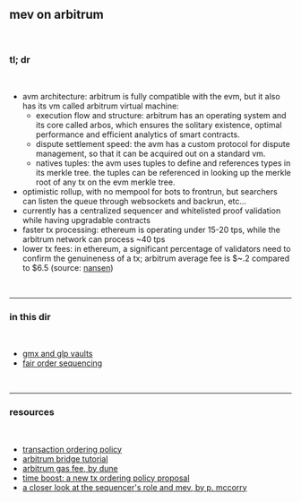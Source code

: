 ## mev on arbitrum

<br>

### tl; dr

<br>

* avm architecture: arbitrum is fully compatible with the evm, but it also has its vm called arbitrum virtual machine:
  * execution flow and structure: arbitrum has an operating system and its core called arbos, which ensures the solitary existence, optimal performance and efficient analytics of smart contracts.
  * dispute settlement speed: the avm has a custom protocol for dispute management, so that it can be acquired out on a standard vm.
  * natives tuples: the avm uses tuples to define and references types in its merkle tree. the tuples can be referenced in looking up the merkle root of any tx on the evm merkle tree. 
* optimistic rollup, with no mempool for bots to frontrun, but searchers can listen the queue through websockets and backrun, etc...
* currently has a centralized sequencer and whitelisted proof validation while having upgradable contracts
* faster tx processing: ethereum is operating under 15-20 tps, while the arbitrum network can process ~40 tps
* lower tx fees: in ethereum, a significant percentage of validators need to confirm the genuineness of a tx; arbitrum average fee is $~.2 compared to $6.5 (source: [nansen](https://pro.nansen.ai/multichain/eth-vs-arbitrum))
 
<br>

----

### in this dir

<br>

* [gmx and glp vaults](gmx)
* [fair order sequencing](fair_ordering_sequencing)

<br>

---

### resources

<br>

* [transaction ordering policy](https://research.arbitrum.io/t/transaction-ordering-policy/127)
* [arbitrum bridge tutorial](https://arbitrum.io/bridge-tutorial/)
* [arbitrum gas fee, by dune](https://dune.com/blog/fueling-gas-spells-arbitrum)
* [time boost: a new tx ordering policy proposal](https://research.arbitrum.io/t/time-boost-a-new-transaction-ordering-policy-proposal/8173)
* [a closer look at the sequencer's role and mev, by p. mccorry](https://docs.google.com/presentation/d/1bU01VT7YyLXT0Bzxo0dRNYSEohmuKxY8ziErTviIsng/edit#slide=id.g1255a01e809_0_0)
